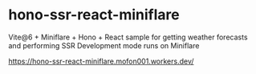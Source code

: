 # hono-ssr-react-miniflare

Vite@6 + Miniflare + Hono + React sample for getting weather forecasts and performing SSR
Development mode runs on Miniflare

https://hono-ssr-react-miniflare.mofon001.workers.dev/
